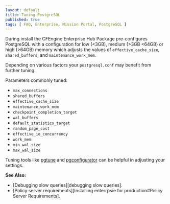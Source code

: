 ```yaml
---
layout: default
title: Tuning PostgreSQL
published: true
tags: [ FAQ, Enterprise, Mission Portal, PostgreSQL ]
---
```


During install the CFEngine Enterprise Hub Package pre-configures PostgreSQL with a configuration for low (<3GB), medium (>3GB <64GB) or high (>64GB) memory which adjusts the values of `effective_cache_size`, `shared_buffers`, and `maintenance_work_mem`.

Depending on various factors your `postgresql.conf` may benefit from further tuning.

Parameters commonly tuned:
- `max_connections`
- `shared_buffers`
- `effective_cache_size`
- `maintenance_work_mem`
- `checkpoint_completion_target`
- `wal_buffers`
- `default_statistics_target`
- `random_page_cost`
- `effective_io_concurrency`
- `work_mem`
- `min_wal_size`
- `max_wal_size`

Tuning tools like [pgtune](https://github.com/kofemann/pgtune) and [pgconfigurator](https://www.cybertec-postgresql.com/en/products/pgconfigurator/) can be helpful in adjusting your settings.

**See Also:**

- [Debugging slow queries][debugging slow queries].
- [Policy server requirements][Installing enterrpsie for production#Policy Server Requirements].

